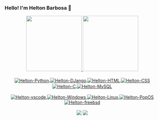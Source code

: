 ### Hello! I'm Helton Barbosa 👋

<!--
**helton-barbosa/helton-barbosa** is a ✨ _special_ ✨ repository because its `README.md` (this file) appears on your GitHub profile.

Here are some ideas to get you started:

- 🔭 I’m currently working on ...
- 🌱 I’m currently learning ...
- 👯 I’m looking to collaborate on ...
- 🤔 I’m looking for help with ...
- 💬 Ask me about ...
- 📫 How to reach me: ...
- 😄 Pronouns: ...
- ⚡ Fun fact: ...
-->
<div align="center">
    <a href="https://github.com/helton-barbosa">
    <img height="180em" src="https://github-readme-stats.vercel.app/api?username=helton-barbosa&show_icons=true&theme=tokyonight&include_all_commits=true&count_private=true"/>
    <img height="180em" src="https://github-readme-stats.vercel.app/api/top-langs/?username=helton-barbosa&layout=compact&langs_count=7&theme=tokyonight"/>
  </div>
  <div align="center" style="display: inline_block"><br>
    <img align="center" alt="Helton-Python" src="https://img.shields.io/badge/Python-14354C?style=for-the-badge&logo=python&logoColor=white">
    <img align="center" alt="Helton-DJango" src="https://img.shields.io/badge/Django-092E20?style=for-the-badge&logo=django&logoColor=white">
    <!--<img align="center" alt="Helton-Postgres" src="https://img.shields.io/badge/PostgreSQL-316192?style=for-the-badge&logo=postgresql&logoColor=white">-->
    <img align="center" alt="Helton-HTML" src="https://img.shields.io/badge/HTML5-E34F26?style=for-the-badge&logo=html5&logoColor=white">
    <img align="center" alt="Helton-CSS" src="https://img.shields.io/badge/CSS3-1572B6?style=for-the-badge&logo=css3&logoColor=white">
    <!--<img align="center" alt="Helton-Js" src="https://img.shields.io/badge/JavaScript-F7DF1E?style=for-the-badge&logo=javascript&logoColor=black">-->
    <img align="center" alt="Helton-C" src="https://img.shields.io/badge/C-00599C?style=for-the-badge&logo=c&logoColor=white" />
    <img align="center" alt="Helton-MySQL" src="https://img.shields.io/badge/MySQL-00000F?style=for-the-badge&logo=mysql&logoColor=white" />
  </div>
  <div align="center" style="display: inline_block"><br>
    <img align="center" alt="Helton-vscode" src="https://img.shields.io/badge/Visual_Studio_Code-0078D4?style=for-the-badge&logo=visual%20studio%20code&logoColor=white" />
    <!--<img align="center" alt="Helton-PyCharm" src="https://img.shields.io/badge/PyCharm-000000.svg?&style=for-the-badge&logo=PyCharm&logoColor=white">-->
    <img align="center" alt="Helton-Windows" src="https://img.shields.io/badge/Windows-0078D6?style=for-the-badge&logo=windows&logoColor=white">
    <img align="center" alt="Helton-Linux" src="https://img.shields.io/badge/Linux-FCC624?style=for-the-badge&logo=linux&logoColor=black" />
    <img align="center" alt="Helton-PopOS" src="https://img.shields.io/badge/Pop!_OS-48B9C7?style=for-the-badge&logo=Pop!_OS&logoColor=white">
    <img align="center" alt="Helton-freebsd" src="https://img.shields.io/badge/freebsd-AB2B28?style=for-the-badge&logo=freebsd&logoColor=white" />
  </div>
    
  <div align="center" style="display: inline_block"><br>
    <a href = "mailto:heltonbs@gmail.com"><img src="https://img.shields.io/badge/-Gmail-%23333?style=for-the-badge&logo=gmail&logoColor=white" target="_blank"></a>
    <a href="https://www.linkedin.com/in/helton-barbosa-santos-ferreira-8683141b1/" target="_blank"><img src="https://img.shields.io/badge/LinkedIn-0077B5?style=for-the-badge&logo=linkedin&logoColor=white" target="_blank"></a>
  </div>
